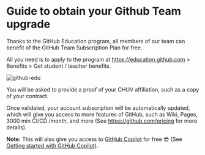 # Guide to obtain your Github Team upgrade 

Thanks to the GitHub Education program, all members of our team can benefit of the GitHub Team Subscription Plan for free.

All you need is to apply to the program at https://education.github.com > Benefits > Get student / teacher benefits. 

![github-edu](https://user-images.githubusercontent.com/22279770/222193532-f2a613f5-be29-49e5-b4d5-e4b890dab46d.gif)

You will be asked to provide a proof of your CHUV affiliation, such as a copy of your contract.

Once validated, your account subscription will be automatically updated, which will give you access to more features of GitHub, such as Wiki, Pages, 3000 min CI/CD /month, and more (See https://github.com/pricing for more details).

**Note:** This will also give you access to [GitHub Copilot](https://github.com/features/copilot) for free 😎 (See [Getting started with GitHub Copilot](./github-copilot-getting-started.md)).
